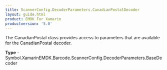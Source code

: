 ```yaml
---
title: ScannerConfig.DecoderParameters.CanadianPostalDecoder
layout: guide.html 
product: EMDK For Xamarin 
productversion: '5.0' 
---
```

The CanadianPostal class provides access to parameters that are available for the CanadianPostal decoder.

**Type** - Symbol.XamarinEMDK.Barcode.ScannerConfig.DecoderParameters.BaseDecoder



